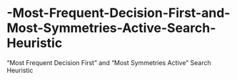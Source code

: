 # -Most-Frequent-Decision-First-and-Most-Symmetries-Active-Search-Heuristic
“Most Frequent Decision First” and “Most Symmetries Active”  Search Heuristic
